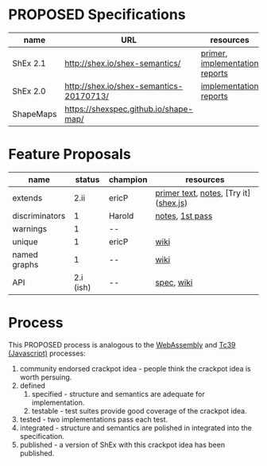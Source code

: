 # PROPOSED Specifications

| name | URL | resources |
| - | - | - |
| ShEx 2.1 | http://shex.io/shex-semantics/ | [primer](http://shex.io/shex-primer/), [implementation reports](http://shexspec.github.io/shexTest/reports/2.1/) |
| ShEx 2.0 | http://shex.io/shex-semantics-20170713/ | [implementation reports](http://shexspec.github.io/shexTest/reports/2.0/) |
| ShapeMaps | https://shexspec.github.io/shape-map/ | |

# Feature Proposals

| name | status | champion | resources |
| - | - | - | - |
| extends | 2.ii | ericP | [primer text](https://rawgit.com/shexSpec/primer/extends/#inheritance), [notes](https://hackmd.io/IO78Rl6AQrmyFrAmyVm_Iw?both#ExtIsOrthogonal1), \[Try it\]([shex.js](https://rawgit.com/shexSpec/shex.js/extends/packages/shex-webapp/doc/shex-simple.html?manifestURL=../examples/inheritance/manifest.json))|
| discriminators | 1 | Harold | [notes](https://hackmd.io/1fpnYHxoSYOQhvYxHXddjA), [1st pass](https://gitter.im/shapeExpressions/discriminator) |
| warnings | 1 | -- | |
| unique | 1 | ericP | [wiki](https://github.com/shexSpec/shex/wiki/Unique) |
| named graphs | 1 | -- | [wiki](https://github.com/shexSpec/shex/wiki/NamedGraphs) |
| API | 2.i (ish) | -- | [spec](https://github.com/shexSpec/shex/wiki/API), [wiki](https://github.com/shexSpec/shex/wiki/API#shex-api) |

# Process

This PROPOSED process is analogous to the [WebAssembly](https://github.com/WebAssembly/meetings/blob/master/process/phases.md) and [Tc39 (Javascript)](https://tc39.es/process-document/) processes:

1. community endorsed crackpot idea - people think the crackpot idea is worth persuing.
2. defined
   1. specified - structure and semantics are adequate for implementation.
   2. testable - test suites provide good coverage of the crackpot idea.
3. tested - two implementations pass each test.
4. integrated - structure and semantics are polished in integrated into the specification.
5. published - a version of ShEx with this crackpot idea has been published.
